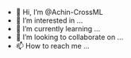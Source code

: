 - 👋 Hi, I’m @Achin-CrossML
- 👀 I’m interested in ...
- 🌱 I’m currently learning ...
- 💞️ I’m looking to collaborate on ...
- 📫 How to reach me ...

<!---
Achin-CrossML/Achin-CrossML is a ✨ special ✨ repository because its `README.md` (this file) appears on your GitHub profile.
You can click the Preview link to take a look at your changes.
--->
